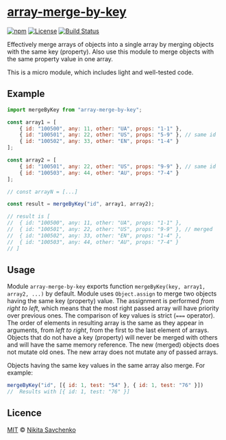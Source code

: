 # [array-merge-by-key](https://www.npmjs.com/package/array-merge-by-key)

[![npm](https://img.shields.io/npm/v/array-merge-by-key.svg)](https://www.npmjs.com/package/array-merge-by-key)
[![License](https://img.shields.io/github/license/zitros/array-merge-by-key.svg)](LICENSE)
[![Build Status](https://travis-ci.org/ZitRos/array-merge-by-key.svg?branch=master)](https://travis-ci.org/ZitRos/array-merge-by-key)

Effectively merge arrays of objects into a single array by merging objects with the same key 
(property). Also use this module to merge objects with the same property value in one array. 

This is a micro module, which includes light and well-tested code.

Example
-------

```javascript
import mergeByKey from "array-merge-by-key";

const array1 = [
    { id: "100500", any: 11, other: "UA", props: "1-1" },
    { id: "100501", any: 22, other: "US", props: "5-9" }, // same id
    { id: "100502", any: 33, other: "EN", props: "1-4" }
];

const array2 = [
    { id: "100501", any: 22, other: "US", props: "9-9" }, // same id
    { id: "100503", any: 44, other: "AU", props: "7-4" }
];

// const arrayN = [...]

const result = mergeByKey("id", array1, array2);

// result is [
//  { id: "100500", any: 11, other: "UA", props: "1-1" },
//  { id: "100501", any: 22, other: "US", props: "9-9" }, // merged
//  { id: "100502", any: 33, other: "EN", props: "1-4" },
//  { id: "100503", any: 44, other: "AU", props: "7-4" }
// ]
```

Usage
-----

Module `array-merge-by-key` exports function `mergeByKey(key, array1, array2, ...)` by default.
Module uses `Object.assign` to merge two objects having the same key (property) value. The 
assignment is performed *from right to left*, which means that the most right passed array will have 
priority over previous ones. The comparison of key values is strict (`===` operator). The order of 
elements in resulting array is the same as they appear in arguments, from *left to right*, from the 
first to the last element of arrays. Objects that do not have a key (property) will never be merged 
with others and will have the same memory reference. The new (merged) objects does not mutate old 
ones. The new array does not mutate any of passed arrays.

Objects having the same key values in the same array also merge. For example:

```javascript
mergeByKey("id", [{ id: 1, test: "54" }, { id: 1, test: "76" }])
//  Results with [{ id: 1, test: "76" }]
```

Licence
-------

[MIT](LICENSE) © [Nikita Savchenko](https://nikita.tk)
